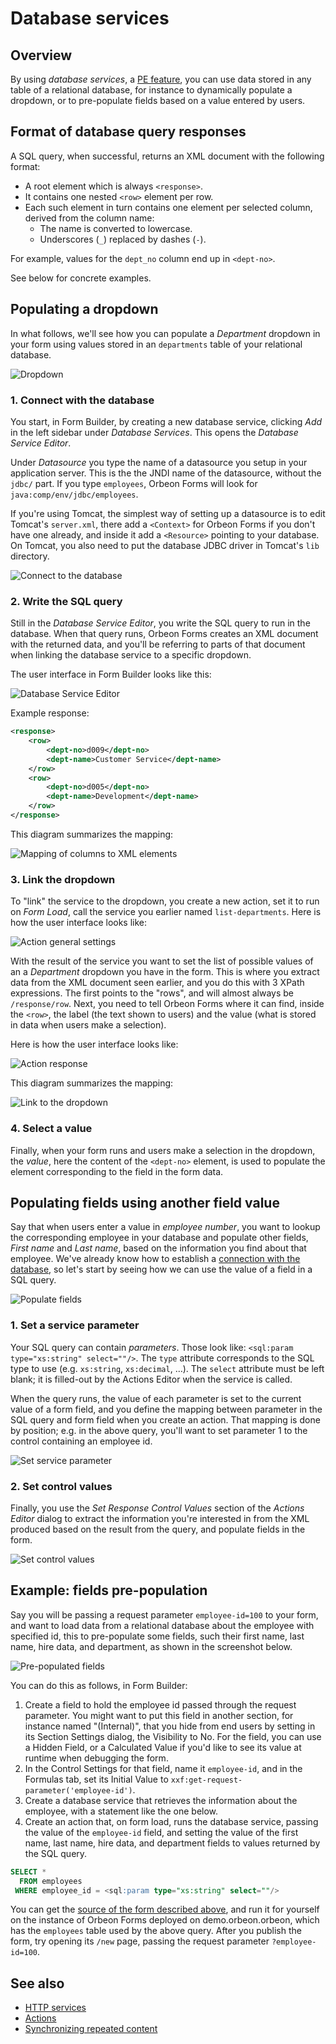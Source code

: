 # Database services

## Overview

By using *database services*, a [PE feature](https://www.orbeon.com/pricing), you can use data stored in any table of a relational database, for instance to dynamically populate a dropdown, or to pre-populate fields based on a value entered by users.

## Format of database query responses

A SQL query, when successful, returns an XML document with the following format:

- A root element which is always `<response>`.
- It contains one nested `<row>` element per row.
- Each such element in turn contains one element per selected column, derived from the column name:
    - The name is converted to lowercase.
    - Underscores (`_`) replaced by dashes (`-`).     
     
For example, values for the `dept_no` column end up in `<dept-no>`.

See below for concrete examples.

## Populating a dropdown

In what follows, we'll see how you can populate a *Department* dropdown in your form using values stored in an `departments` table of your relational database.

![Dropdown](images/database-services-dropdown.png)

### 1. Connect with the database

You start, in Form Builder, by creating a new database service, clicking *Add* in the left sidebar under *Database Services*. This opens the *Database Service Editor*.

Under *Datasource* you type the name of a datasource you setup in your application server. This is the the JNDI name of the datasource, without the `jdbc/` part. If you type `employees`, Orbeon Forms will look for `java:comp/env/jdbc/employees`.

If you're using Tomcat, the simplest way of setting up a datasource is to edit Tomcat's `server.xml`, there add a `<Context>` for Orbeon Forms if you don't have one already, and inside it add a `<Resource>` pointing to your database. On Tomcat, you also need to put the database JDBC driver in Tomcat's `lib` directory.

![Connect to the database](images/database-services-connect-db.png)

### 2. Write the SQL query

Still in the *Database Service Editor*, you write the SQL query to run in the database. When that query runs, Orbeon Forms creates an XML document with the returned data, and you'll be referring to parts of that document when linking the database service to a specific dropdown.

The user interface in Form Builder looks like this:

![Database Service Editor](images/database-services-example.png)

Example response:

```xml
<response>
    <row>
        <dept-no>d009</dept-no>
        <dept-name>Customer Service</dept-name>
    </row>
    <row>
        <dept-no>d005</dept-no>
        <dept-name>Development</dept-name>
    </row>
</response>
```

This diagram summarizes the mapping:

![Mapping of columns to XML elements](images/database-services-run-query.png)

### 3. Link the dropdown

To "link" the service to the dropdown, you create a new action, set it to run on *Form Load*, call the service you earlier named `list-departments`. Here is how the user interface looks like:

![Action general settings](images/action-itemset-example-general.png) 

With the result of the service you want to set the list of possible values of an a *Department* dropdown you have in the form. This is where you extract data from the XML document seen earlier, and you do this with 3 XPath expressions. The first points to the "rows", and will almost always be `/response/row`. Next, you need to tell Orbeon Forms where it can find, inside the `<row>`, the label (the text shown to users) and the value (what is stored in data when users make a selection).

Here is how the user interface looks like:

![Action response](images/action-itemset-example-response.png)

This diagram summarizes the mapping:

![Link to the dropdown](images/database-services-link-to-dropdown.png)

### 4. Select a value

Finally, when your form runs and users make a selection in the dropdown, the *value*, here the content of the `<dept-no>` element, is used to populate the element corresponding to the field in the form data.

## Populating fields using another field value

Say that when users enter a value in *employee number*, you want to lookup the corresponding employee in your database and populate other fields, *First name* and *Last name*, based on the information you find about that employee. We've already know how to establish a [connection with the database](#1-connect-with-the-database), so let's start by seeing how we can use the value of a field in a SQL query.

![Populate fields](images/database-services-poulate-fields.png)

### 1. Set a service parameter

Your SQL query can contain *parameters*. Those look like: `<sql:param type="xs:string" select=""/>`. The `type` attribute corresponds to the SQL type to use (e.g. `xs:string`, `xs:decimal`, …). The `select` attribute must be left blank; it is filled-out by the Actions Editor when the service is called.

When the query runs, the value of each parameter is set to the current value of a form field, and you define the mapping between parameter in the SQL query and form field when you create an action. That mapping is done by position; e.g. in the above query, you'll want to set parameter 1 to the control containing an employee id.

![Set service parameter](images/database-services-set-service-parameter.png)

### 2. Set control values

Finally, you use the *Set Response Control Values* section of the *Actions Editor* dialog to extract the information you're interested in from the XML produced based on the result from the query, and populate fields in the form.

![Set control values](images/database-services-set-control-values.png)

## Example: fields pre-population

Say you will be passing a request parameter `employee-id=100` to your form, and want to load data from a relational database about the employee with specified id, this to pre-populate some fields, such their first name, last name, hire data, and department, as shown in the screenshot below.

![Pre-populated fields](images/database-services-pre-population.png)

You can do this as follows, in Form Builder:

1. Create a field to hold the employee id passed through the request parameter. You might want to put this field in another section, for instance named "(Internal)", that you hide from end users by setting in its Section Settings dialog, the Visibility to No. For the field, you can use a Hidden Field, or a Calculated Value if you'd like to see its value at runtime when debugging the form.
2. In the Control Settings for that field, name it `employee-id`, and in the Formulas tab, set its Initial Value to `xxf:get-request-parameter('employee-id')`.
3. Create a database service that retrieves the information about the employee, with a statement like the one below.
4. Create an action that, on form load, runs the database service, passing the value of the `employee-id` field, and setting the value of the first name, last name, hire data, and department fields to values returned by the SQL query.

```sql
SELECT *
  FROM employees
 WHERE employee_id = <sql:param type="xs:string" select=""/>
```

You can get the [source of the form described above](https://gist.github.com/orbeon/1e25851b7219f765a2cde373a72e9dea), and run it for yourself on the instance of Orbeon Forms deployed on demo.orbeon.orbeon, which has the `employees` table used by the above query. After you publish the form, try opening its `/new` page, passing the request parameter `?employee-id=100`.

## See also

- [HTTP services](http-services.md)
- [Actions](actions.md)
- [Synchronizing repeated content](synchronize-repeated-content.md)
